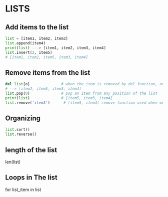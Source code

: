 # LISTS

## Add items to the list
```python
list = [item1, item2, item3]
list.append(item4)
print(list) ---> [item1, item2, item3, item4]
list.insert(2, item5)
# [item1, item2, item5, item3, item4]
```
## Remove items from the list
```python
del list[o]              # when the item is removed by del function, one can no longer get it back. 
# --> [item2, item5, item3, item4]
list.pop(0)              # pop an item from any position of the list
print(list)              # [item5, item3, item4]
list.remove('item3')      # [item5, item4] remove function used when we know the item name 
```
## Organizing
```python
list.sort()
list.reverse()
```
## length of the list
len(list)
## Loops in The list
for list_item in list      

